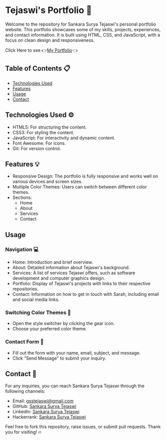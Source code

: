 # Tejaswi's Portfolio 💎

Welcome to the repository for Sankara Surya Tejaswi's personal portfolio website. This portfolio showcases some of my skills, projects, experiences, and contact information. It is built using HTML, CSS, and JavaScript, with a focus on clean design and responsiveness.

Click Here to see  👉[My Portfolio](https://tejagadepalli.github.io/SankaraSuryaTejaswi-Portfolio-Main/)👈


## Table of Contents 📋
- [Technologies Used](#technologies-used)
- [Features](#Features)
- [Usage](#navigation)
- [Contact](#contact)

## Technologies Used ⚙️
- HTML5: For structuring the content.
- CSS3: For styling the content.
- JavaScript: For interactivity and dynamic content.
- Font Awesome: For icons.
- Git: For version control.

## Features 💡
- Responsive Design: The portfolio is fully responsive and works well on various devices and screen sizes.
- Multiple Color Themes: Users can switch between different color themes.
- Sections:
  - Home
  - About
  - Services
  - Contact

## Usage 
### Navigation 💻
- Home: Introduction and brief overview.
- About: Detailed information about Tejaswi's background.
- Services: A list of services Tejaswi offers, such as software development and computer graphics design.
- Portfolio: Display of Tejaswi's projects with links to their respective repositories.
- Contact: Information on how to get in touch with Sarah, including email and social media links.

### Switching Color Themes 📌
- Open the style switcher by clicking the gear icon.
- Choose your preferred color theme.

### Contact Form 📑
- Fill out the form with your name, email, subject, and message.
- Click "Send Message" to submit your inquiry.

## Contact 📨

For any inquiries, you can reach Sankara Surya Tejaswi through the following channels:

- Email: [gsstejaswi@gmail.com](mailto:gsstejaswi@gmail.com)
- GitHub: [Sankara Surya Tejaswi](https://github.com/tejagadepalli)
- LinkedIn: [Sankara Surya Tejaswi](https://www.linkedin.com/in/teja-/)
- Hackerrank: [Sankara Surya Tejaswi](https://www.hackerrank.com/profile/TejaGadepalli)

Feel free to fork this repository, raise issues, or submit pull requests. Thank you for visiting! 🔥
